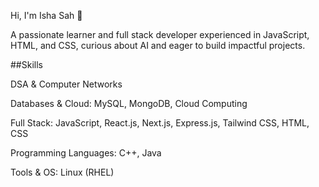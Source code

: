 Hi, I'm Isha Sah 👋

A passionate learner and full stack developer experienced in JavaScript, HTML, and CSS, curious about AI and eager to build impactful projects.

##Skills

DSA & Computer Networks

Databases & Cloud: MySQL, MongoDB, Cloud Computing

Full Stack: JavaScript, React.js, Next.js, Express.js, Tailwind CSS, HTML, CSS

Programming Languages: C++, Java

Tools & OS: Linux (RHEL)
